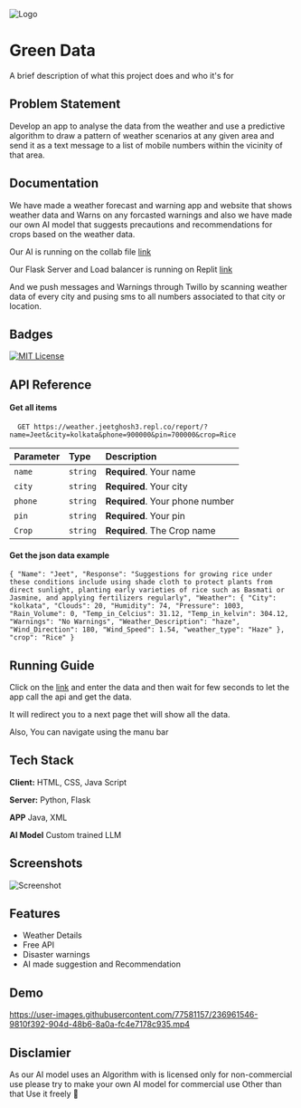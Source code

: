 
![Logo](https://user-images.githubusercontent.com/77581157/236961390-9b0e5c0e-13d5-43e5-b14c-0bd6ca1dd214.png)



# Green Data

A brief description of what this project does and who it's for


## Problem Statement
Develop an app to analyse the data from the weather and use a predictive algorithm to draw a pattern of weather scenarios at any given area and send it as a text message to a list of mobile numbers within the vicinity of that area.

## Documentation
We have made a weather forecast and warning app and website that shows weather data and Warns on any forcasted warnings and also we have made our own AI model that suggests precautions and recommendations for crops based on the weather data.

Our AI is running on the collab file [link](https://colab.research.google.com/drive/1_poiJnmHmg8IPm7AsL1cFJNi3vjAZkgj?usp=sharing)

Our Flask Server and Load balancer is running on Replit [link](https://replit.com/@JeetGhosh3/Weather)

And we push messages and Warnings through Twillo by scanning weather data of every city and pusing sms to all numbers associated to that city or location.
## Badges


[![MIT License](https://img.shields.io/badge/License-MIT-green.svg)](https://choosealicense.com/licenses/mit/)

## API Reference

#### Get all items

```http
  GET https://weather.jeetghosh3.repl.co/report/?name=Jeet&city=kolkata&phone=900000&pin=700000&crop=Rice
```

| Parameter | Type     | Description                |
| :-------- | :------- | :------------------------- |
| `name` | `string` | **Required**. Your name |
| `city` | `string` | **Required**. Your city |
| `phone` | `string` | **Required**. Your phone number |
| `pin` | `string` | **Required**. Your pin |
| `Crop` | `string` | **Required**. The Crop name |



#### Get the json data example
`{
"Name": "Jeet",
"Response": "Suggestions for growing rice under these conditions include using shade cloth to protect plants from direct sunlight, planting early varieties of rice such as Basmati or Jasmine, and applying fertilizers regularly",
"Weather": {
"City": "kolkata",
"Clouds": 20,
"Humidity": 74,
"Pressure": 1003,
"Rain_Volume": 0,
"Temp_in_Celcius": 31.12,
"Temp_in_kelvin": 304.12,
"Warnings": "No Warnings",
"Weather_Description": "haze",
"Wind_Direction": 180,
"Wind_Speed": 1.54,
"weather_type": "Haze"
},
"crop": "Rice"
}`


## Running Guide

Click on the [link](https://saifsahriar.github.io/greendata/) and enter the data and then wait for few seconds to let the app call the api and get the data.

It will redirect you to a next page thet will show all the data.

Also, You can navigate using the manu bar
    
## Tech Stack

**Client:** HTML, CSS, Java Script

**Server:** Python, Flask

**APP** Java, XML

**AI Model** Custom trained LLM


## Screenshots

![Screenshot](https://user-images.githubusercontent.com/77581157/236961943-a0697ecb-c446-4ba1-b1bb-13629ac90c02.png)




## Features

- Weather Details
- Free API
- Disaster warnings
- AI made suggestion and Recommendation


## Demo

https://user-images.githubusercontent.com/77581157/236961546-9810f392-904d-48b6-8a0a-fc4e7178c935.mp4


## Disclamier

As our AI model uses an Algorithm with is licensed only for non-commercial use please try to make your own AI model for commercial use Other than that Use it freely 🙂


